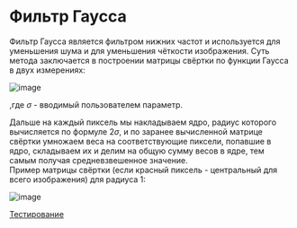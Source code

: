 # Фильтр Гаусса
Фильтр Гаусса является фильтром нижних частот и используется для уменьшения шума и для уменьшения чёткости изображения. Суть метода заключается в построении матрицы свёртки по функции Гаусса в двух измерениях:

![image](https://user-images.githubusercontent.com/79001610/211894995-4d86ab80-26f9-4851-9d84-38546a6ee6da.png)

,где $\sigma$ - вводимый пользователем параметр.

Дальше на каждый пиксель мы накладываем ядро, радиус которого вычисляется по формуле $2\sigma$, и по заранее вычисленной матрице свёртки умножаем веса на соответствующие пиксели, попавшие в ядро, складываем их и делим на общую сумму весов в ядре, тем самым получая средневзвешенное значение.\
Пример матрицы свёртки (если красный пиксель - центральный для всего изображения) для радиуса 1:

![image](https://user-images.githubusercontent.com/79001610/211897890-e038851f-bd02-42f2-93a0-f7d30ea92592.png)

[Тестирование](content/gaussian.jpg)
